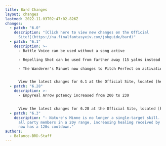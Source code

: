 ```yaml
---
title: Bard Changes
layout: changes
lastmod: 2022-11-03T02:47:02.826Z
changes:
  - patch: "6.0"
    description: "[Click here to view new changes on the Official
      Site!](https://na.finalfantasyxiv.com/jobguide/bard)"
  - patch: "6.1"
    description: >-
      - Battle Voice can be used without a song active

      - Repelling Shot can be used from farther away (15 yalms instead of 5)

      - The Wanderer's Minuet now changes to Pitch Perfect on activation


      View the latest changes for 6.1 at the Official Site, located [here](https://na.finalfantasyxiv.com/jobguide/bard/)!
  - patch: "6.28"
    description: >-
      - Empyreal Arrow potency increased from 200 to 230


      View the latest changes for 6.28 at the Official Site, located [here](https://na.finalfantasyxiv.com/jobguide/bard/)!
  - patch: "6.3"
    description: "- Nature's Minne is no longer a single-target skill. It affects
      all party members in a 20y range, increasing healing received by 15%. It
      now has a 120s cooldown."
authors:
  - Balance-BRD-Staff
---
```

